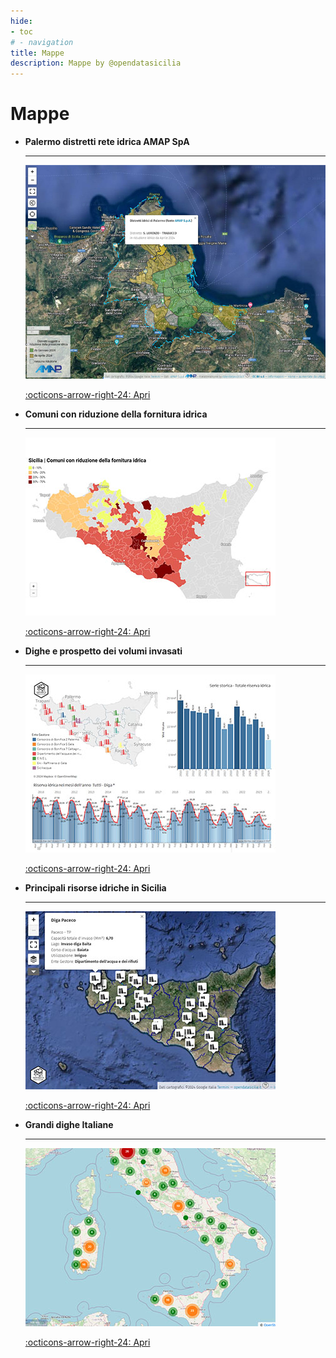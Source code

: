 ```yaml
---
hide:
- toc
# - navigation
title: Mappe
description: Mappe by @opendatasicilia
---
```


<style>
.md-typeset .grid {grid-gap: .4rem;   display: grid; grid-template-columns: repeat(auto-fit,minmax(min(100%,12rem),1fr));  margin: 1em 0;     font-size: .7rem;}
</style>

# Mappe

<div class="grid cards" markdown>

-   __Palermo distretti rete idrica AMAP SpA__

    ---
	
	[![](../img/mappa-distretti-amap.jpg "Palermo distretti rete idrica AMAP SpA")](distretti_pa/index.md)


    [:octicons-arrow-right-24: Apri](distretti_pa/index.md "Palermo distretti rete idrica AMAP SpA")

-   __Comuni con riduzione della fornitura idrica__

    ---

    [![](../img/comuni.jpg "Comuni con riduzione della fornitura idrica")](riduzione/index.md)

    [:octicons-arrow-right-24: Apri](riduzione/index.md "Comuni con riduzione della fornitura idrica")
	

-   __Dighe e prospetto dei volumi invasati__

    ---

    [![](../img/invasi.jpg "Dighe e prospetto dei volumi invasati")](volumi/index.md)

    [:octicons-arrow-right-24: Apri](volumi/index.md "Dighe e prospetto dei volumi invasati")	
	
-   __Principali risorse idriche in Sicilia__

    ---

    [![](../img/risorse.jpg "Principali risorse idriche in Sicilia")](risorse/index.md)

    [:octicons-arrow-right-24: Apri](risorse/index.md "Principali risorse idriche in Sicilia")	
	
-   __Grandi dighe Italiane__

    ---

    [![](../img/dighe_ita.jpg "Grandi dighe Italiane")](grandi_dighe/index.md)

    [:octicons-arrow-right-24: Apri](grandi_dighe/index.md "Grandi dighe Italiane")